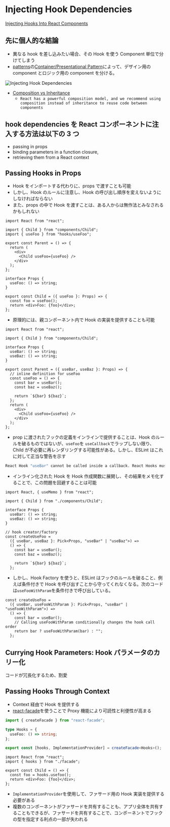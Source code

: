# Injecting Hook Dependencies

[Injecting Hooks Into React Components](https://careers.wolt.com/en/blog/engineering/injecting-hooks-into-react-components)

## 先に個人的な結論

- 異なる hook を差し込みたい場合、その Hook を使う Component 単位で分けてしまう
- [patterns](https://www.patterns.dev/)の[Container/Presentational Pattern](https://www.patterns.dev/posts/presentational-container-pattern)によって、デザイン用の component とロジック用の component を分ける。

![Injecting Hook Dependencies](https://github.com/hiromaily/documents/raw/main/images/prescon-pattern.jpeg "Injecting Hook Dependencies")

- [Composition vs Inheritance](https://legacy.reactjs.org/docs/composition-vs-inheritance.html)
  - `React has a powerful composition model, and we recommend using composition instead of inheritance to reuse code between components`

## hook dependencies を React コンポーネントに注入する方法は以下の 3 つ

- passing in props
- binding parameters in a function closure,
- retrieving them from a React context

## Passing Hooks in Props

- Hook をインポートする代わりに、props で渡すことも可能
- しかし、Hook のルールに注意し、Hook の呼び出し順序を変えないようにしなければならない
- また、props の中で Hook を渡すことは、ある人からは無作法とみなされるかもしれない

```tsx
import React from "react";

import { Child } from "components/Child";
import { useFoo } from "hooks/useFoo";

export const Parent = () => {
  return (
    <div>
      <Child useFoo={useFoo} />
    </div>
  );
};

interface Props {
  useFoo: () => string;
}

export const Child = ({ useFoo }: Props) => {
  const foo = useFoo();
  return <div>Foo: {foo}</div>;
};
```

- 原理的には、親コンポーネント内で Hook の実装を提供することも可能

```tsx
import React from "react";

import { Child } from "components/Child";

interface Props {
  useBar: () => string;
  useBaz: () => string;
}

export const Parent = ({ useBar, useBaz }: Props) => {
  // inline definition for useFoo
  const useFoo = () => {
    const bar = useBar();
    const baz = useBaz();

    return `${bar} ${baz}`;
  };
  return (
    <div>
      <Child useFoo={useFoo} />
    </div>
  );
};
```

- prop に渡されたフックの定義をインラインで提供することは、Hook のルールを破るものではないが、`useFoo`を `useCallback`でラップしない限り、Child が不必要に再レンダリングする可能性がある。しかし、ESLint はこれに対して正当な警告を示す

```sh
React Hook "useBar" cannot be called inside a callback. React Hooks must be called in a React function component or a custom React Hook function.
```

- インライン化された Hook を Hook 作成関数に展開し、その結果をメモ化することで、この問題を回避することは可能

```tsx
import React, { useMemo } from "react";

import { Child } from "./components/Child";

interface Props {
  useBar: () => string;
  useBaz: () => string;
}

// hook creator/factory
const createUseFoo =
  ({ useBar, useBaz }: Pick<Props, "useBar" | "useBaz">) =>
  () => {
    const bar = useBar();
    const baz = useBaz();

    return `${bar} ${baz}`;
  };
```

- しかし、Hook Factory を使うと、ESLint はフックのルールを破ること、例えば条件付きで Hook を呼び出すことから守ってくれなくなる。次のコードは`useFooWithParam`を条件付きで呼び出している。

```tsx
const createUseFoo =
  ({ useBar, useFooWithParam }: Pick<Props, "useBar" | "useFooWithParam">) =>
  () => {
    const bar = useBar();
    // Calling useFooWithParam conditionally changes the hook call order
    return bar ? useFooWithParam(bar) : "";
  };
```

## Currying Hook Parameters: Hook パラメータのカリー化

コードが冗長化するため、割愛

## Passing Hooks Through Context

- Context 経由で Hook を提供する
- [react-facade](https://github.com/garbles/react-facade)を使うことで Proxy 機能により可読性と利便性が高まる

```ts
import { createFacade } from "react-facade";

type Hooks = {
  useFoo: () => string;
};

export const [hooks, ImplementationProvider] = createFacade<Hooks>();
```

```tsx
import React from "react";
import { hooks } from "./facade";

export const Child = () => {
  const foo = hooks.usefoo();
  return <div>Foo: {foo}</div>;
};
```

- `ImplementationProvider`を使用して、ファサード用の Hook 実装を提供する必要がある
- 複数のコンポーネントがファサードを共有することも、アプリ全体を共有することもできるが、ファサードを共有することで、コンポーネントでフックの型を指定する利点の一部が失われる
